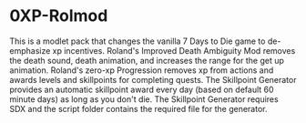 # 0XP-Rolmod
This is a modlet pack that changes the vanilla 7 Days to Die game to de-emphasize xp incentives.
Roland's Improved Death Ambiguity Mod removes the death sound, death animation, and increases the range for the get up animation.
Roland's zero-xp Progression removes xp from actions and awards levels and skillpoints for completing quests.
The Skillpoint Generator provides an automatic skillpoint award every day (based on default 60 minute days) as long as you don't die.
The Skillpoint Generator requires SDX and the script folder contains the required file for the generator.
